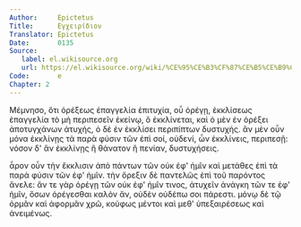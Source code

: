 ```yaml
---
Author:     Epictetus  
Title:      Εγχειρίδιον  
Translator: Epictetus  
Date:       0135  
Source:
   label: el.wikisource.org
   url: https://el.wikisource.org/wiki/%CE%95%CE%B3%CF%87%CE%B5%CE%B9%CF%81%CE%AF%CE%B4%CE%B9%CE%BF%CE%BD 
Code:       e  
Chapter: 2
---
```


Μέμνησο, ὅτι ὀρέξεως ἐπαγγελία ἐπιτυχία, οὗ ὀρέγῃ, ἐκκλίσεως ἐπαγγελία τὸ μὴ
περιπεσεῖν ἐκείνῳ, ὃ ἐκκλίνεται, καὶ ὁ μὲν ἐν ὀρέξει ἀποτυγχάνων ἀτυχής, ὁ δὲ
ἐν ἐκκλίσει περιπίπτων δυστυχής. ἂν μὲν οὖν μόνα ἐκκλίνῃς τὰ παρὰ φύσιν τῶν ἐπὶ
σοί, οὐδενί, ὧν ἐκκλίνεις, περιπεσῇ: νόσον δ' ἂν ἐκκλίνῃς ἢ θάνατον ἢ πενίαν,
δυστυχήσεις.

ἆρον οὖν τὴν ἔκκλισιν ἀπὸ πάντων τῶν οὐκ ἐφ' ἡμῖν καὶ μετάθες ἐπὶ τὰ παρὰ φύσιν
τῶν ἐφ' ἡμῖν. τὴν ὄρεξιν δὲ παντελῶς ἐπὶ τοῦ παρόντος ἄνελε: ἄν τε γὰρ ὀρέγῃ
τῶν οὐκ ἐφ' ἡμῖν τινος, ἀτυχεῖν ἀνάγκη τῶν τε ἐφ' ἡμῖν, ὅσων ὀρέγεσθαι καλὸν
ἄν, οὐδὲν οὐδέπω σοι πάρεστι. μόνῳ δὲ τῷ ὁρμᾶν καὶ ἀφορμᾶν χρῶ, κούφως μέντοι
καὶ μεθ' ὑπεξαιρέσεως καὶ ἀνειμένως.


